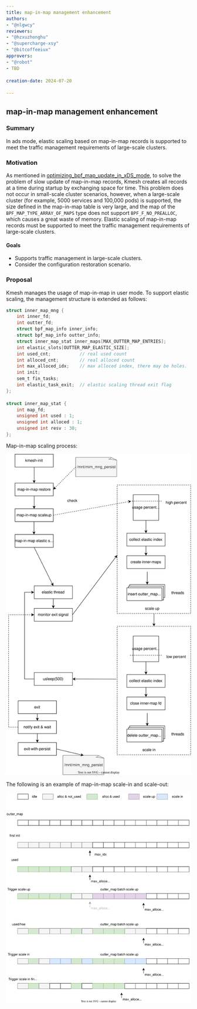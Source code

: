 ```yaml
---
title: map-in-map management enhancement
authors:
- "@nlgwcy"
reviewers:
- "@hzxuzhonghu"
- "@supercharge-xsy"
- "@bitcoffeeiux"
approvers:
- "@robot"
- TBD

creation-date: 2024-07-20

---
```


## map-in-map management enhancement

### Summary

In ads mode, elastic scaling based on map-in-map records is supported to meet the traffic management requirements of large-scale clusters.

### Motivation

As mentioned in [optimizing_bpf_map_update_in_xDS_mode](https://github.com/kmesh-net/kmesh/blob/main/docs/proposal/optimizing_bpf_map_update_in_xDS_mode-en.md), to solve the problem of slow update of map-in-map records, Kmesh creates all records at a time during startup by exchanging space for time. This problem does not occur in small-scale cluster scenarios, however, when a large-scale cluster (for example, 5000 services and 100,000 pods) is supported, the size defined in the map-in-map table is very large, and the map of the `BPF_MAP_TYPE_ARRAY_OF_MAPS` type does not support `BPF_F_NO_PREALLOC`, which causes a great waste of memory. Elastic scaling of map-in-map records must be supported to meet the traffic management requirements of large-scale clusters.

#### Goals

- Supports traffic management in large-scale clusters.
- Consider the configuration restoration scenario.

### Proposal

Kmesh manages the usage of map-in-map in user mode. To support elastic scaling, the management structure is extended as follows:

```c
struct inner_map_mng {
    int inner_fd;
    int outter_fd;
    struct bpf_map_info inner_info;
    struct bpf_map_info outter_info;
    struct inner_map_stat inner_maps[MAX_OUTTER_MAP_ENTRIES];
    int elastic_slots[OUTTER_MAP_ELASTIC_SIZE];
    int used_cnt;           // real used count
    int alloced_cnt;        // real alloced count
    int max_alloced_idx;    // max alloced index, there may be holes.
    int init;
    sem_t fin_tasks;
    int elastic_task_exit;  // elastic scaling thread exit flag
};

struct inner_map_stat {
    int map_fd;
    unsigned int used : 1;
    unsigned int alloced : 1;
    unsigned int resv : 30;
};
```

Map-in-map scaling process:

![map-in-map-elastic-process](pics/map-in-map-elastic-process.svg)

The following is an example of map-in-map scale-in and scale-out:

![map-in-map-elastic](pics/map-in-map-elastic.svg)
